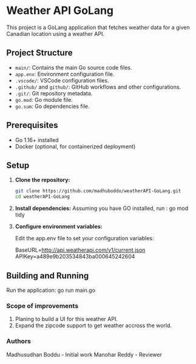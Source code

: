 # Weather API GoLang

This project is a GoLang application that fetches weather data for a given Canadian location using a weather API.

## Project Structure

- `main/`: Contains the main Go source code files.
- `app.env`: Environment configuration file.
- `.vscode/`: VSCode configuration files.
- `.github/` and `github/`: GitHub workflows and other configurations.
- `.git/`: Git repository metadata.
- `go.mod`: Go module file.
- `go.sum`: Go dependencies file.

## Prerequisites

- Go 1.16+ installed
- Docker (optional, for containerized deployment)

## Setup

1. **Clone the repository:**

   ```sh
   git clone https://github.com/madhuboddu/weatherAPI-GoLang.git
   cd weatherAPI-GoLang


2. **Install dependencies:**
    Assuming you have GO installed, run : go mod tidy


3. **Configure environment variables:**

    Edit the app.env file to set your configuration variables:
    
    BaseURL=http://api.weatherapi.com/v1/current.json
    APIKey=a489e9b203534843ba000645242604

## Building and Running

Run the application:
    go run main.go


### Scope of improvements

1. Planing to build a UI for this weather API.
2. Expand the zipcode support to get weather accross the world.


### Authors

Madhusudhan Boddu - Initial work
Manohar Reddy     - Reviewer

